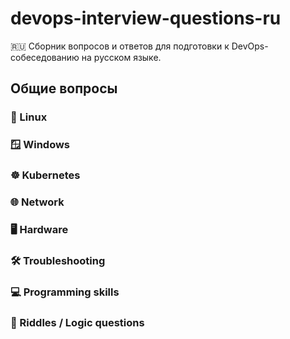# devops-interview-questions-ru
🇷🇺 Сборник вопросов и ответов для подготовки к DevOps-собеседованию на русском языке.

## Общие вопросы

### 🐧 Linux

### 🪟 Windows

### ☸️ Kubernetes

### 🌐 Network

### 🖥️ Hardware

### 🛠️ Troubleshooting

### 💻 Programming skills

### 🧩 Riddles / Logic questions  
